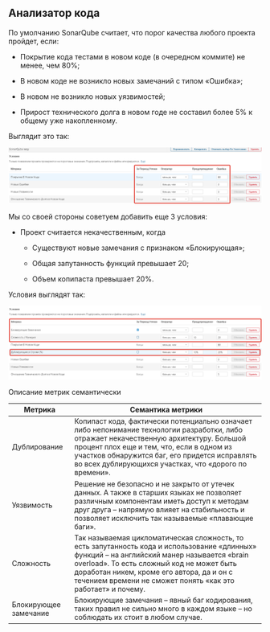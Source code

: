 Анализатор кода
---------------

По умолчанию SonarQube считает, что порог качества любого проекта пройдет, если:

-   Покрытие кода тестами в новом коде (в очередном коммите) не менее, чем 80%;

-   В новом коде не возникло новых замечаний с типом «Ошибка»;

-   В новом не возникло новых уязвимостей;

-   Прирост технического долга в новом годе не составил более 5% к общему уже
    накопленному.

Выглядит это так:

![](media/a67c955a444efff1d03ea41f37d1d05e.png)

Мы со своей стороны советуем добавить еще 3 условия:

-   Проект считается некачественным, когда

    -   Существуют новые замечания с признаком «Блокирующая»;

    -   Общая запутанность функций превышает 20;

    -   Объем копипаста превышает 20%.

Условия выглядят так:

![](media/183e271b9e6689ef5b5362f246d5b054.png)

Описание метрик семантически

| Метрика               | Семантика метрики                                                                                                                                                                                                                                                                                      |
|-----------------------|--------------------------------------------------------------------------------------------------------------------------------------------------------------------------------------------------------------------------------------------------------------------------------------------------------|
| Дублирование          | Копипаст кода, фактически потенциально означает либо непонимание технологии разработки, либо отражает некачественную архитектуру. Большой процент плох еще и тем, что, если в одном из участков обнаружится баг, его придется исправлять во всех дублирующихся участках, что «дорого по времени».      |
| Уязвимость            | Решение не безопасно и не закрыто от утечек данных. А также в старших языках не позволяет различным компонентам иметь доступ к методам друг друга – напрямую влияет на стабильность и позволяет исключить так называемые «плавающие баги».                                                             |
| Сложность             | Так называемая цикломатическая сложность, то есть запутанность кода и использование «длинных» функций – на английский манер называется «brain overload». То есть сложный код не может быть доработан никем, кроме его автора, да и он с течением времени не сможет понять «как это работает» и почему. |
| Блокирующее замечание | Блокирующие замечания – явный баг кодирования, таких правил не сильно много в каждом языке – но соблюдать их стоит в любом случае.                                                                                                                                                                     |
